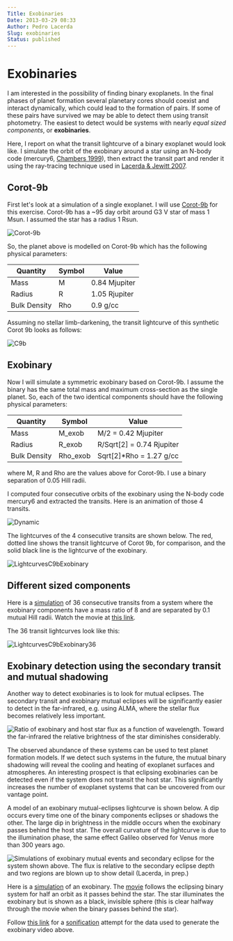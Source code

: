 ```yaml
---
Title: Exobinaries
Date: 2013-03-29 08:33
Author: Pedro Lacerda
Slug: exobinaries
Status: published
---
```


# Exobinaries

I am interested in the possibility of finding binary exoplanets. In the final phases of planet formation several planetary cores should coexist and interact dynamically, which could lead to the formation of pairs. If some of these pairs have survived we may be able to detect them using transit photometry. The easiest to detect would be systems with nearly *equal sized components*, or **exobinaries**.

Here, I report on what the transit lightcurve of a binary exoplanet would look like. I simulate the orbit of the exobinary around a star using an N-body code (mercury6, [Chambers 1999](http://tinyurl.com/5v9oz8y)), then extract the transit part and render it using the ray-tracing technique used in [Lacerda & Jewitt 2007](https://www.doi.org/10.48550/arXiv.astro-ph/0612237).

## Corot-9b

First let's look at a simulation of a single exoplanet. I will use [Corot-9b](http://exoplanets.org/cgi-bin/planet.py/CoRoT-9_b) for this exercise. Corot-9b has a \~95 day orbit around G3 V star of mass 1 Msun. I assumed the star has a radius 1 Rsun.

![Corot-9b](figs/2013/03/c9b.gif)

So, the planet above is modelled on Corot-9b which has the following physical parameters:

| Quantity     | Symbol | Value         |
| ------------ | ------ | ------------- |
| Mass         | M      | 0.84 Mjupiter |
| Radius       | R      | 1.05 Rjupiter |
| Bulk Density | Rho    | 0.9 g/cc      |


Assuming no stellar limb-darkening, the transit lightcurve of this synthetic Corot 9b looks as follows:

![C9b](figs/2013/03/c9b.jpeg)

## Exobinary

Now I will simulate a symmetric exobinary based on Corot-9b. I assume the binary has the same total mass and maximum cross-section as the single planet. So, each of the two identical components should have the following physical parameters:

| Quantity     | Symbol   | Value                       |
| ------------ | -------- | --------------------------- |
| Mass         | M_exob   | M/2 = 0.42 Mjupiter         |
| Radius       | R_exob   | R/Sqrt\[2\] = 0.74 Rjupiter |
| Bulk Density | Rho_exob | Sqrt\[2\]\*Rho = 1.27 g/cc  |

where M, R and Rho are the values above for Corot-9b. I use a binary separation of 0.05 Hill radii.

I computed four consecutive orbits of the exobinary using the N-body code mercury6 and extracted the transits. Here is an animation of those 4 transits.

![Dynamic](figs/2013/03/dynamic.gif)

The lightcurves of the 4 consecutive transits are shown below. The red, dotted line shows the transit lightcurve of Corot 9b, for comparison, and the solid black line is the lightcurve of the exobinary.

![LightcurvesC9bExobinary](figs/2013/03/lightcurvesc9bexobinary.jpeg)

## Different sized components

Here is a [simulation](http://api.soundcloud.com/tracks/41578691) of 36 consecutive transits from a system where the exobinary components have a mass ratio of 8 and are separated by 0.1 mutual Hill radii. Watch the movie at [this link](http://api.soundcloud.com/tracks/41578691).
<!-- \[youtube http://www.youtube.com/watch?v=28PWhf1XXLw\] -->

The 36 transit lightcurves look like this:

![LightcurvesC9bExobinary36](figs/2013/03/lightcurvesc9bexobinary36.png)

## Exobinary detection using the secondary transit and mutual shadowing

Another way to detect exobinaries is to look for mutual eclipses. The secondary transit and exobinary mutual eclipses will be significantly easier to detect in the far-infrared, e.g. using ALMA, where the stellar flux becomes relatively less important.

![Ratio of exobinary and host star flux as a function of wavelength. Toward the far-infrared the relative brightness of the star diminishes considerably.](figs/2013/03/exobinaryfluxratio.png)

The observed abundance of these systems can be used to test planet formation models. If we detect such systems in the future, the mutual binary shadowing will reveal the cooling and heating of exoplanet surfaces and atmospheres. An interesting prospect is that eclipsing exobinaries can be detected even if the system does not transit the host star. This significantly increases the number of exoplanet systems that can be uncovered from our vantage point.

A model of an exobinary mutual-eclipses lightcurve is shown below. A dip occurs every time one of the binary components eclipses or shadows the other. The large dip in brightness in the middle occurs when the exobinary passes behind the host star. The overall curvature of the lightcurve is due to the illumination phase, the same effect Galileo observed for Venus more than 300 years ago.

![Simulations of exobinary mutual events and secondary eclipse for the system shown above. The flux is relative to the secondary eclipse depth and two regions are blown up to show detail (Lacerda, in prep.)](figs/2013/03/exobinaryeclipses.png)

Here is a [simulation](https://youtu.be/28PWhf1XXLw) of an exobinary. The [movie](https://youtu.be/28PWhf1XXLw) follows the eclipsing binary system for half an orbit as it passes behind the star. The star illuminates the exobinary but is shown as a black, invisible sphere (this is clear halfway through the movie when the binary passes behind the star).

<!-- <iframe width="560" height="315" src="https://www.youtube.com/embed/28PWhf1XXLw" title="YouTube video player" frameborder="0" allow="accelerometer; autoplay; clipboard-write; encrypted-media; gyroscope; picture-in-picture; web-share" allowfullscreen></iframe> -->

<!-- [youtube](https://youtu.be/28PWhf1XXLw) -->

Follow [this link](http://api.soundcloud.com/tracks/41578691) for a [sonification](http://en.wikipedia.org/wiki/Sonification) attempt for the data used to generate the exobinary video above.

<!-- \[soundcloud url="http://api.soundcloud.com/tracks/41578691" params="" width=" 100%" height="166" iframe="true" /\] -->
